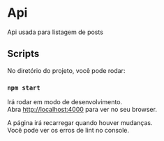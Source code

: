 # Api

Api usada para listagem de posts

##  Scripts

No diretório do projeto, você pode rodar:

### `npm start`

Irá rodar em modo de desenvolvimento.\
Abra [http://localhost:4000](http://localhost:4000) para ver no seu browser.

A página irá recarregar quando houver mudanças.\
Você pode ver os erros de lint no console.
